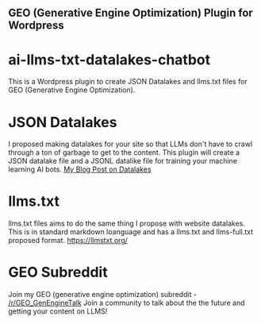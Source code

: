 ## GEO (Generative Engine Optimization) Plugin for Wordpress

# ai-llms-txt-datalakes-chatbot
This is a Wordpress plugin to create JSON Datalakes and llms.txt files for GEO (Generative Engine Optimization). 

# JSON Datalakes
I proposed making datalakes for your site so that LLMs don't have to crawl through a ton of garbage to get to the content. This plugin will create a JSON datalake file and a JSONL datalike file for training your machine learning AI bots. 
[My Blog Post on Datalakes](https://www.pixaura.com/data-lakes-and-content-for-your-chatgpt-ready-site/)

# llms.txt
llms.txt files aims to do the same thing I propose with website datalakes. This is in standard markdown loanguage and has a llms.txt and llms-full.txt proposed format.
https://llmstxt.org/

# GEO Subreddit
Join my GEO (generative engine optimization) subreddit - [/r/GEO_GenEngineTalk](https://www.reddit.com/r/GEO_GenEngineTalk/)
Join a community to talk about the the future and getting your content on LLMS!
